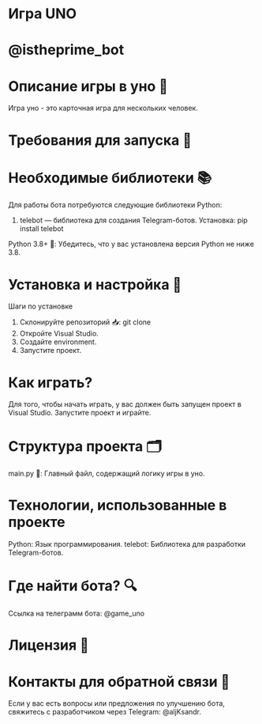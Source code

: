 #  Игра UNO
#  @istheprime_bot

# Описание игры в уно 📝
   Игра уно - это карточная игра для нескольких человек.

# Требования для запуска 🚀
# Необходимые библиотеки 📚
Для работы бота потребуются следующие библиотеки Python:
   1. telebot — библиотека для создания Telegram-ботов.
        Установка: pip install telebot
  
   Python 3.8+ 🐍: Убедитесь, что у вас установлена версия Python не ниже 3.8.

# Установка и настройка 🔧
Шаги по установке
   1. Склонируйте репозиторий 📥:
       git clone <URL>
   2. Откройте Visual Studio.
   3. Создайте environment.
   4. Запустите проект.

# Как играть?
   Для того, чтобы начать играть, у вас должен быть запущен проект в Visual Studio.
   Запустите проект и играйте.

# Структура проекта 🗂️
   main.py 📜: Главный файл, содержащий логику игры в уно.

# Технологии, использованные в проекте
   Python: Язык программирования.
   telebot: Библиотека для разработки Telegram-ботов.

# Где найти бота? 🔍
   Ссылка на телеграмм бота: @game_uno

# Лицензия 📜

# Контакты для обратной связи 📩
   Если у вас есть вопросы или предложения по улучшению бота, свяжитесь с разработчиком через Telegram: @aljKsandr.
